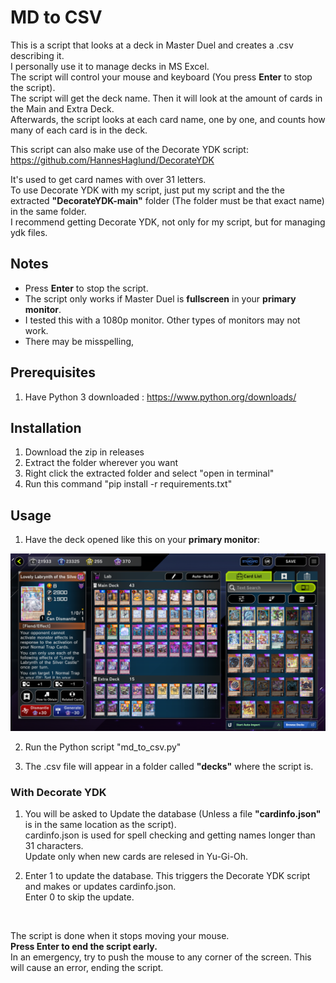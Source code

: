 # MD to CSV 

This is a script that looks at a deck in Master Duel and creates a .csv describing it.<br>
I personally use it to manage decks in MS Excel. <br>
The script will control your mouse and keyboard (You press **Enter** to stop the script).<br>
The script will get the deck name.
Then it will look at the amount of cards in the Main and Extra Deck. <br>
Afterwards, the script looks at each card name, one by one, and counts how many of each card is in the deck.

This script can also make use of the Decorate YDK script: https://github.com/HannesHaglund/DecorateYDK <br>

It's used to get card names with over 31 letters.<br>
To use Decorate YDK with my script, just put my script and the the extracted **"DecorateYDK-main"** folder (The folder must be that exact name)
in the same folder. <br>
I recommend getting Decorate YDK, not only for my script, but for managing ydk files.

## Notes
- Press **Enter** to stop the script.
- The script only works if Master Duel is **fullscreen** in your **primary monitor**.
- I tested this with a 1080p monitor. Other types of monitors may not work.
- There may be misspelling, <br>


## Prerequisites
1. Have Python 3 downloaded : https://www.python.org/downloads/

## Installation
1. Download the zip in releases
1. Extract the folder wherever you want
1. Right click the extracted folder and select "open in terminal"
1. Run this command "pip install -r requirements.txt" 

## Usage
1. Have the deck opened like this on your **primary monitor**:

![deck_example](deck_example.png)

2. Run the Python script "md_to_csv.py"

3. The .csv file will appear in a folder called **"decks"** where the script is.

### With Decorate YDK
1. You will be asked to Update the database (Unless a file **"cardinfo.json"** is in the same location as the script).<br>
  cardinfo.json is used for spell checking and getting names longer than 31 characters. <br>
  Update only when new cards are relesed in Yu-Gi-Oh.
  
1. Enter 1 to update the database. This triggers the Decorate YDK script and makes or updates cardinfo.json. <br>
	Enter 0 to skip the update. 

<br>

The script is done when it stops moving your mouse. <br>
**Press Enter to end the script early.** <br>
In an emergency, try to push the mouse to any corner of the screen.
This will cause an error, ending the script.
